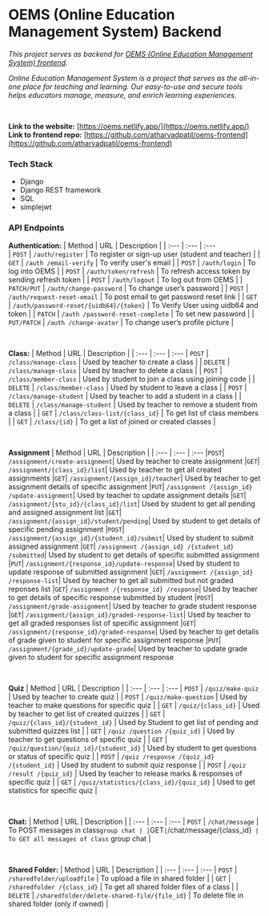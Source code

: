 # OEMS (Online Education Management System) Backend

_This project serves as backend for [OEMS (Online Education Management System) frontend](https://github.com/atharvadpatil/oems-frontend)._

_Online Education Management System is a project that serves as the all-in-one place for teaching and learning.
Our easy-to-use and secure tools helps educators manage, measure, and enrich learning experiences._

<br/>

**Link to the website:** [https://oems.netlify.app/](https://oems.netlify.app/)
<br/>
**Link to frontend repo:** [https://github.com/atharvadpatil/oems-frontend](https://github.com/atharvadpatil/oems-frontend)


### Tech Stack ###
* Django
* Django REST framework
* SQL
* simplejwt


### API Endpoints ###
**Authentication:**
| Method | URL | Description |
| :---         | :---         | :---         
| `POST`   | `/auth/register`     | To register or sign-up user (student and teacher)    |
| `GET`     | `/auth /email-verify`       |  To verify user's email      |
| `POST`     | `/auth/login`       |  To log into OEMS     |
| `POST`     | `/auth/token/refresh`       | To refresh access token by sending refresh token      |
| `POST`     | `/auth/logout`       |    To log out from OEMS   |
| `PATCH/PUT`     | `/auth/change-password`       | To change user’s password      |
| `POST`     | `/auth/request-reset-email`       | To post email to get password reset link      |
| `GET` | `/auth/password-reset/{uidb64}/{token}` | To Verify User using uidb64 and token |
| `PATCH` | `/auth /password-reset-complete` | To set new password |
| `PUT/PATCH` | `/auth /change-avatar` | To change user’s profile picture |

<br/>

**Class:**
| Method | URL | Description |
| :---         | :---         | :--- 
| `POST` | `/class/manage-class` | Used by teacher to create a class |
| `DELETE` | `/class/manage-class` | Used by teacher to delete a class |
| `POST` | `/class/member-class` | Used by student to join a class using joining code |
| `DELETE` | `/class/member-class` | Used by student to leave a class |
| `POST` | `/class/manage-student` | Used by teacher to add a student in a class |
| `DELETE` | `/class/manage-student` | Used by teacher to remove a student from a class |
| `GET` | `/class/class-list/{class_id}` | To get list of class members |
| `GET` | `/class/{id}` | To get a list of joined or created classes |

<br/>

**Assignment**
| Method | URL | Description |
| :---         | :---         | :--- 
|`POST`| `/assignment/create-assignment`| Used by teacher to create assignment
|`GET`| `/assignment/{class_id}/list`| Used by teacher to get all created assignments
|`GET`| `/assignment/{assign_id}/teacher`| Used by teacher to get assignment details of specific assignment
|`PUT`| `/assignment /{assign_id} /update-assignment`| Used by teacher to update assignment details
|`GET`| `/assignment/{stu_id}/{class_id}/list`| Used by student to get all pending and assigned assignment list
|`GET`| `/assignment/{assign_id}/student/pending`| Used by student to get details of specific pending assignment
|`POST`| `/assignment/{assign_id}/{student_id}/submit`| Used by student to submit assigned assignment
|`GET`| `/assignment /{assign_id} /{student_id} /submitted`| Used by student to get details of specific submitted assignment 
|`PUT`| `/assignment/{response_id}/update-response`| Used by student to update response of submitted assignment
|`GET`| `/assignment /{assign_id} /response-list`| Used by teacher to get all submitted but not graded reponses list
|`GET`| `/assignment /{response_id} /response`| Used by teacher to get details of specific response submitted by student
|`POST`| `/assignment/grade-assignment`| Used by teacher to grade student response
|`GET`| `/assignment/{assign_id}/graded-response-list`| Used by teacher to get all graded responses list of specific assignment
|`GET`| `/assignment/{response_id}/graded-response`| Used by teacher to get details of grade given to student for specific assignment response
|`PUT`| `/assignment/{grade_id}/update-grade`| Used by teacher to update grade given to student for specific assignment response

<br/>

**Quiz**
| Method | URL | Description |
| :---         | :---         | :--- 
| `POST` | `/quiz/make-quiz` | Used by teacher to create quiz |
| `POST` | `/quiz/make-question` | Used by teacher to make questions for specific quiz |
| `GET` | `/quiz/{class_id}` | Used by teacher to get list of created quizzes |
| `GET` | `/quiz/{class_id}/{student_id}` | Used by Student to get list of pending and submitted quizzes list |
| `GET` | `/quiz /question /{quiz_id}` | Used by teacher to get questions of specific quiz |
| `GET` | `/quiz/question/{quiz_id}/{student_id}` | Used by student to get questions or status of specific quiz |
| `POST` | `/quiz /response /{quiz_id} /{student_id}` | Used by student to submit quiz response |
| `POST` | `/quiz /result /{quiz_id}` | Used by teacher to release marks & responses of specific quiz |
| `GET` | `/quiz/statistics/{class_id}/{quiz_id}` | Used to get statistics for specific quiz |

<br/>

**Chat:**
| Method | URL | Description |
| :---         | :---         | :--- 
| `POST` | `/chat/message` | To POST messages in class` group chat |
| `GET` | `/chat/message/{class_id}` | To GET all messages of class` group chat |

<br/>

**Shared Folder:**
| Method | URL | Description |
| :---         | :---         | :--- 
| `POST` | `/sharedfolder/uploadfile` | To upload a file in shared folder |
| `GET` | `/sharedfolder /{class_id}` | To get all shared folder files of a class |
| `DELETE` | `/sharedfolder/delete-shared-file/{file_id}` | To delete file in shared folder (only if owned)  |

  
<br/>
<br/>
